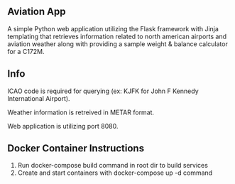 Aviation App
-------------------------------
A simple Python web application utilizing the Flask framework with Jinja templating that retrieves information related to north american airports and aviation weather along with providing a sample weight & balance calculator for a C172M.

Info
-------------------------------

ICAO code is required for querying (ex: KJFK for John F Kennedy International Airport).

Weather information is retreived in METAR format.

Web application is utilizing port 8080.

Docker Container Instructions
-------------------------------

1. Run docker-compose build command in root dir to build services
2. Create and start containers with docker-compose up -d command